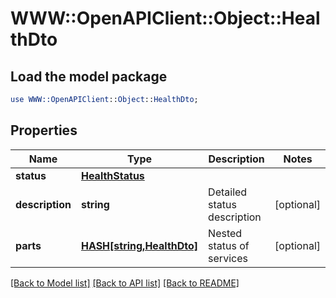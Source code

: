 # WWW::OpenAPIClient::Object::HealthDto

## Load the model package
```perl
use WWW::OpenAPIClient::Object::HealthDto;
```

## Properties
Name | Type | Description | Notes
------------ | ------------- | ------------- | -------------
**status** | [**HealthStatus**](HealthStatus.md) |  | 
**description** | **string** | Detailed status description | [optional] 
**parts** | [**HASH[string,HealthDto]**](HealthDto.md) | Nested status of services | [optional] 

[[Back to Model list]](../README.md#documentation-for-models) [[Back to API list]](../README.md#documentation-for-api-endpoints) [[Back to README]](../README.md)


